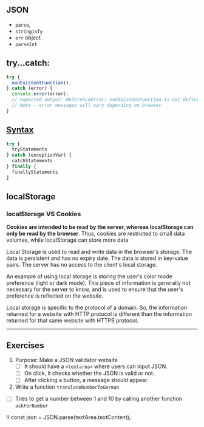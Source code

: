 ## JSON

- `parse`,
- `stringinfy` 
- `err` object
- `parseInt`

## try...catch: 
```js
try {
  nonExistentFunction();
} catch (error) {
  console.error(error);
  // expected output: ReferenceError: nonExistentFunction is not defined
  // Note - error messages will vary depending on browser
}
```

## [Syntax](https://developer.mozilla.org/en-US/docs/Web/JavaScript/Reference/Statements/try...catch#syntax "Permalink to Syntax")

```js
try {
  tryStatements
} catch (exceptionVar) {
  catchStatements
} finally {
  finallyStatements
}
```

## localStorage

### localStorage VS Cookies
**Cookies are intended to be read by the server, whereas localStorage can only be read by the browser**. Thus, cookies are restricted to small data volumes, while localStorage can store more data

Local Storage is used to read and write data in the browser's storage. The data is persistent and has no expiry date. The data is stored in key-value pairs. The server has no access to the client's local storage.

An example of using local storage is storing the user's color mode preference (light or dark mode). This piece of information is generally not necessary for the server to know, and is used to ensure that the user's preference is reflected on the website.

Local storage is specific to the protocol of a domain. So, the information returned for a website with HTTP protocol is different than the information returned for that same website with HTTPS protocol.

--- 
## Exercises

1. Purpose: Make a JSON validator website
      - [ ] It should have a `<textarea>` where users can input JSON.
      - [ ] On click, it checks whether the JSON is valid or not..
      - [ ]  After clicking a button, a message should appear.

  2. Write a function `translateNumberToGerman`
  - [ ] Tries to get a number between 1 and 10 by calling another function `askForNumber`

!! const json = JSON.parse(textArea.textContent);